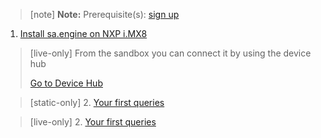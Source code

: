 > [note]  **Note:** Prerequisite(s): [sign up](/docs/usermd/getting-started/sign-up.md) 

1. [Install sa.engine on NXP i.MX8](/docs/usermd/getting-started/imx8/install.md)

> [live-only]
> From the sandbox you can connect it by using the device hub
> <div class="CTACont">
> <a class="CTABtn" role="button" href="#/device_hub/getStarted/imx8">
> <span>Go to Device Hub</span>
> </a>
> </div>

> [static-only]
> 2.  [Your first queries](https://docs.streamanalyze.com/index.html#/docs/md/tutorial/README.md)

> [live-only]
> 2.  [Your first queries](/docs/md/tutorial/README.md)
